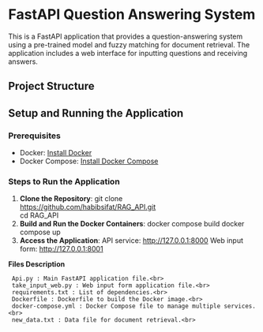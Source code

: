 # FastAPI Question Answering System

This is a FastAPI application that provides a question-answering system using a pre-trained model and fuzzy matching for document retrieval. The application includes a web interface for inputting questions and receiving answers.

## Project Structure



## Setup and Running the Application

### Prerequisites

- Docker: [Install Docker](https://docs.docker.com/get-docker/)
- Docker Compose: [Install Docker Compose](https://docs.docker.com/compose/install/)

### Steps to Run the Application

1. **Clone the Repository**:
     git clone https://github.com/habibsifat/RAG_API.git<br>
     cd RAG_API
2. **Build and Run the Docker Containers**:
     docker compose build
     docker compose up
3. **Access the Application**:
    API service: http://127.0.0.1:8000
    Web input form: http://127.0.0.1:8001


**Files Description**

     Api.py : Main FastAPI application file.<br>
     take_input_web.py : Web input form application file.<br>
     requirements.txt : List of dependencies.<br>
     Dockerfile : Dockerfile to build the Docker image.<br>
     docker-compose.yml : Docker Compose file to manage multiple services.<br>
     new_data.txt : Data file for document retrieval.<br>

